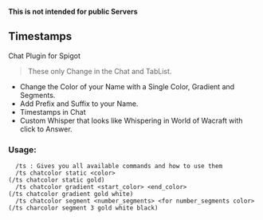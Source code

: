 **This is not intended for public Servers**
## Timestamps
Chat Plugin for Spigot 
  > These only Change in the Chat and TabList.
  - Change the Color of your Name with a Single Color, Gradient and Segments.
  - Add Prefix and Suffix to your Name.
  - Timestamps in Chat
  - Custom Whisper that looks like Whispering in World of Wacraft with click to Answer.

### Usage:
```
  /ts : Gives you all available commands and how to use them
  /ts chatcolor static <color>                                          (/ts chatcolor static gold)
  /ts chatcolor gradient <start_color> <end_color>                      (/ts chatcolor gradient gold white)
  /ts chatcolor segment <number_segments> <for number_segments color>   (/ts charcolor segment 3 gold white black)
```
